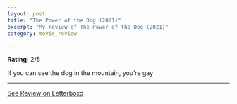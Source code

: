 ```yaml
---
layout: post
title: "The Power of the Dog (2021)"
excerpt: "My review of The Power of the Dog (2021)"
category: movie_review

---
```


**Rating:** 2/5

If you can see the dog in the mountain, you’re gay

<hr>

[See Review on Letterboxd](https://boxd.it/2lBZWz)
